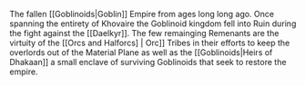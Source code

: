 The fallen [[Goblinoids|Goblin]] Empire from ages long long ago. Once spanning the entirety of Khovaire the Goblinoid kingdom fell into Ruin during the fight against the [[Daelkyr]]. 
The few remainging Remenants are the virtuity of the [[Orcs and Halforcs] | Orc]] Tribes in their efforts to keep the overlords out of the Material Plane as well as the [[Goblinoids|Heirs of Dhakaan]] a small enclave of surviving Goblinoids that seek to restore the empire. 
